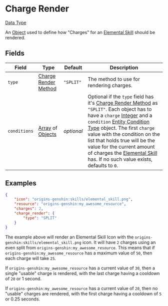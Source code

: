 # Charge Render

[Data Type](../types/data_types.md)

An [Object](<https://origins.readthedocs.io/en/latest/types/data_types/object/>) used to define how "Charges" for an [Elemental Skill](./elemental_skill.md) should be rendered.

## Fields
| Field   | Type | Default    | Description |
|---------|------|------------|-------------|
|`type`       |[Charge Render Method](./charge_render_method.md)|`"SPLIT"`|The method to use for rendering charges. |
|`conditions` |[Array](<https://origins.readthedocs.io/en/latest/types/data_types/array/>) of [Objects](<https://origins.readthedocs.io/en/latest/types/data_types/object/>)|*optional*|Optional if the `type` field has it's [Charge Render Method](./charge_render_method.md) as `"SPLIT"`. Each object has to have a `charge` [Integer](<https://origins.readthedocs.io/en/latest/types/data_types/integer/>) and a `condition` [Entity Condition Type](https://origins.readthedocs.io/en/latest/types/entity_condition_types/) object. The first `charge` value with the condition on the list that holds true will be the value for the current amount of charges the [Elemental Skill](./elemental_skill.md) has. If no such value exists, defaults to `0`.|


## Examples
```json
{
	"icon": "origins-genshin:skills/elemental_skill.png",
	"resource": "origins-genshin:my_awesome_resource",
	"charges": 2,
	"charge_render": {
		"type": "SPLIT"
	}
}
```
The example above will render an Elemental Skill Icon with the `origins-genshin:skills/elemental_skill.png` icon. It will have `2` charges using an even split from `origins-genshin:my_awesome_resource`. This means that if `origins-genshin:my_awesome_resource` has a maximum value of `50`, then each charge will take `25`.

If `origins-genshin:my_awesome_resource` has a current value of `30`, then a single "usable" charge is rendered, with the last charge having a cooldown of `20` or 1 second. 

If `origins-genshin:my_awesome_resource` has a current value of `20`, then no "usable" charges are rendered, with the first charge having a cooldown of `5` or 0.25 seconds.